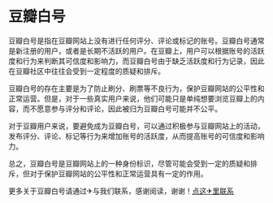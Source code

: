 # 豆瓣白号

豆瓣白号是指在豆瓣网站上没有进行任何评分、评论或标记的账号。豆瓣白号通常是新注册的用户，或者是长期不活跃的用户。在豆瓣上，用户可以根据账号的活跃度和行为来判断其可信度和影响力，而豆瓣白号由于缺乏活跃度和行为记录，因此在豆瓣社区中往往会受到一定程度的质疑和排斥。

豆瓣白号的存在主要是为了防止刷分、刷票等不良行为，保护豆瓣网站的公平性和正常运营。但是，对于一些真实用户来说，他们可能只是单纯想要浏览豆瓣上的内容，而不愿意参与评分和评论，因此被归为豆瓣白号可能并不公平。

对于豆瓣用户来说，要避免成为豆瓣白号，可以通过积极参与豆瓣网站上的活动，发布评分、评论、标记等行为来增加账号的活跃度，从而提高账号的可信度和影响力。

总之，豆瓣白号是豆瓣网站上的一种身份标识，尽管可能会受到一定的质疑和排斥，但对于保护豆瓣网站的公平性和正常运营具有一定的作用。

更多关于豆瓣白号请通过✈与我们联系，感谢阅读，谢谢！[点这✈里联系](https://ss.k02.cc)